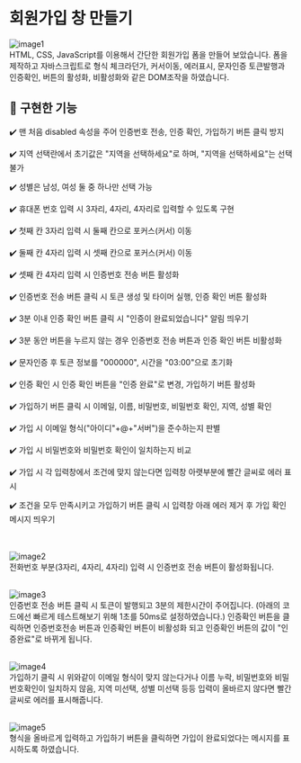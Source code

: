 # 회원가입 창 만들기

![image1](https://user-images.githubusercontent.com/74912530/138545992-5d81fc05-4a9d-4da8-93b0-ca9c9b543e5c.png)
<br>
HTML, CSS, JavaScript를 이용해서 간단한 회원가입 폼을 만들어 보았습니다. 폼을 제작하고 자바스크립트로 형식 체크라던가, 커서이동, 에러표시, 문자인증 토큰발행과 인증확인, 버튼의 활성화, 비활성화와 같은 DOM조작을 하였습니다.

## 🔨 구현한 기능 

✔️ 맨 처음 disabled 속성을 주어 인증번호 전송, 인증 확인, 가입하기 버튼 클릭 방지

✔️ 지역 선택란에서 초기값은 "지역을 선택하세요"로 하며, "지역을 선택하세요"는 선택 불가

✔️ 성별은 남성, 여성 둘 중 하나만 선택 가능

✔️ 휴대폰 번호 입력 시 3자리, 4자리, 4자리로 입력할 수 있도록 구현

✔️ 첫째 칸 3자리 입력 시 둘째 칸으로 포커스(커서) 이동

✔️ 둘째 칸 4자리 입력 시 셋째 칸으로 포커스(커서) 이동

✔️ 셋째 칸 4자리 입력 시 인증번호 전송 버튼 활성화

✔️ 인증번호 전송 버튼 클릭 시 토큰 생성 및 타이머 실행, 인증 확인 버튼 활성화

✔️ 3분 이내 인증 확인 버튼 클릭 시 "인증이 완료되었습니다" 알림 띄우기

✔️ 3분 동안 버튼을 누르지 않는 경우 인증번호 전송 버튼과 인증 확인 버튼 비활성화

✔️ 문자인증 후 토큰 정보를 "000000", 시간을 "03:00"으로 초기화

✔️ 인증 확인 시 인증 확인 버튼을 "인증 완료"로 변경, 가입하기 버튼 활성화

✔️ 가입하기 버튼 클릭 시 이메일, 이름, 비밀번호, 비밀번호 확인, 지역, 성별 확인

✔️ 가입 시 이메일 형식("아이디"+@+"서버")을 준수하는지 판별

✔️ 가입 시 비밀번호와 비밀번호 확인이 일치하는지 비교

✔️ 가입 시 각 입력창에서 조건에 맞지 않는다면 입력창 아랫부분에 빨간 글씨로 에러 표시

✔️ 조건을 모두 만족시키고 가입하기 버튼  클릭 시 입력창 아래 에러 제거 후 가입 확인 메시지 띄우기
<br><br><br>


![image2](https://user-images.githubusercontent.com/74912530/138545988-31b6d280-18e4-4247-967e-f354dcfe20e9.PNG)
<br>
전화번호 부분(3자리, 4자리, 4자리) 입력 시 인증번호 전송 버튼이 활성화됩니다.
<br><br>

![image3](https://user-images.githubusercontent.com/74912530/138545989-191a6078-00f4-481b-8b8d-f8d33fbf14fb.PNG)
<br>
인증번호 전송 버튼 클릭 시 토큰이 발행되고 3분의 제한시간이 주어집니다.
(아래의 코드에선 빠르게 테스트해보기 위해 1초를 50ms로 설정하였습니다.)
인증확인 버튼을 클릭하면 인증번호전송 버튼과 인증확인 버튼이 비활성화 되고 
인증확인 버튼의 값이 "인증완료"로 바뀌게 됩니다.
<br><br>

![image4](https://user-images.githubusercontent.com/74912530/138545990-276cad02-335a-4417-a35e-0e2afd251123.PNG)
<br>
가입하기 클릭 시 위와같이 이메일 형식이 맞지 않는다거나 이름 누락, 비밀번호와 비밀번호확인이 일치하지 않음, 지역 미선택, 성별 미선택 등등 입력이 올바르지 않다면 빨간 글씨로 에러를 표시해줍니다.
<br><br>

![image5](https://user-images.githubusercontent.com/74912530/138545991-a126e5da-1c81-4fb8-99d1-93a09c9d25a0.PNG)
<br>
형식을 올바르게 입력하고 가입하기 버튼을 클릭하면 가입이 완료되었다는 메시지를 표시하도록 하였습니다.
<br><br>
